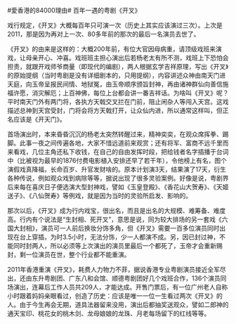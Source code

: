 #愛香港的84000理由# 百年一遇的粤剧《开叉》

戏行规定，《开叉》大概每百年只可演一次（历史上其实应该演过三次）。上次是2011，那是因为再对上一次、80多年前的那次的最后一名演员去世了。

《开叉》的由来是这样的：大概200年前，有位大官因母病重，请顶级戏班来演戏，让母亲开心、冲喜。戏班班主担心演出后若杨老太有所不测，戏班上下恐怕会担责，就跟开戏师爷商量（即现代的编剧），两人根据玄学吉祥原理，写出《开叉》的原始提纲（当时粤剧是没有详细剧本的，只用提纲），内容讲述众神由南天门进天庭，向玉帝呈报民间情、地狱冤，由玉帝顺序颁旨封神，再由诸神群仙向善信施福许愿，消灾解厄；上百神佛，每位上台都会讲一番吉祥话。为啥叫《开叉》呢？平时南天门外有两门将，各执方天戟交叉拦在门前，阻止闲杂人等闯入天宫。这戏描述总神到天宫受封，门将会将方天戟打开，让众仙内进，所以通常这样叫，但正名应该是《开天门》。

首场演出时，本来昏昏沉沉的杨老太突然转醒过来，精神奕奕，在观众席挥拳、踢脚。此事一夜之间传遍各地，大家不惜远道前来观赏；还有将军、富商不远千里而来看戏，几位主角还私下收钱，在自己的自由发挥时段，把给钱者名字插播于台词中（比被视为最早的1876付费电影植入安排还早了若干年），令他榜上有名，图个演假戏真降福，长命百岁、升官发财啥的。原本计划演3天，结果演了17天，衍生各种传说，例如观众戏到病除等等，据说出现了很多灵验案例。好像是说，粤剧界后来每在喜庆日子便选演大型封神戏，譬如《玉皇登殿》、《香花山大贺寿》、《天姬送子》、《八仙贺寿》等例戏，就是因为当时的灵验所启发、影响的。

那次以后，《开叉》成为行内戏宝，很出名，而且是出名的大规模、难筹备、难度高。行内有个说法是“生封相、死开叉”，意思是说，同为较大排场的另一套戏《六国大封相》，演员可一人前后换妆分饰多角，但《开叉》需要一百多位演员同时出现在台上穿插，为时3.5小时，无法分饰，少一人都演不成。另，因已封过神，不能同时封两人，所以必须等上次演出的演员里最后一个都死了，玉帝才会重新赐封，剩一位演员在世，整个行业都不能重演。

2011年香港重演《开叉》，耗费人力物力不菲，据说香港专业粤剧演员接近全军尽出，还由东升粤剧团、广东八和会馆、顺德粤剧团好几个戏班合作，136个演员同场演出，连幕后工作人员共209人，才能达成。开售门票后，有一位广州老人自称小时跟着妈妈亲眼看过，创造了历史：应该是唯一一位一生看过两次《开叉》的人。由于今生再会无期，道具法器留来没用，演出后都抽奖送观众，譬如二郎神的通天宝印、桃花女的桃木剑、龙母娘娘的龙珠、月老每场留下的红线等等。
